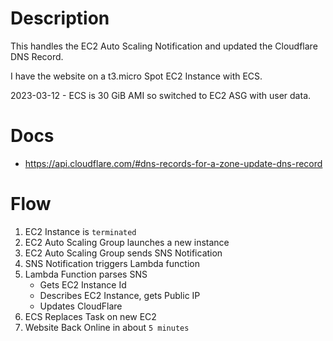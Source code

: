 # Description

This handles the EC2 Auto Scaling Notification and updated the Cloudflare DNS Record.

I have the website on a t3.micro Spot EC2 Instance with ECS.

2023-03-12 - ECS is 30 GiB AMI so switched to EC2 ASG with user data.

# Docs
- https://api.cloudflare.com/#dns-records-for-a-zone-update-dns-record

# Flow

1. EC2 Instance is `terminated`
2. EC2 Auto Scaling Group launches a new instance
3. EC2 Auto Scaling Group sends SNS Notification
4. SNS Notification triggers Lambda function
5. Lambda Function parses SNS
    - Gets EC2 Instance Id
    - Describes EC2 Instance, gets Public IP
    - Updates CloudFlare
6. ECS Replaces Task on new EC2
7. Website Back Online in about `5 minutes`